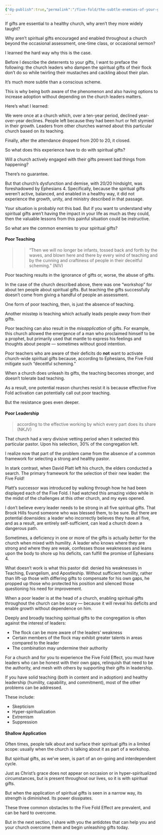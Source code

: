 ```yaml
---
{"dg-publish":true,"permalink":"/five-fold/the-subtle-enemies-of-your-gifts/","created":"","updated":""}
---
```



If gifts are essential to a healthy church, why aren’t they more widely taught?

Why aren’t spiritual gifts encouraged and enabled throughout a church beyond the occasional assessment, one-time class, or occasional sermon?

I learned the hard way why this is the case.

Before I describe the deterrents to your gifts, I want to preface the following:  the church leaders who dampen the spiritual gifts of their flock don’t do so while twirling their mustaches and cackling about their plan.

It’s much more subtle than a conscious scheme.  

This is why being both aware of the phenomenon and also having options to increase adoption without depending on the church leaders matters.

Here’s what I learned:

We were once at a church which, over a ten-year period, declined year-over-year declines.  People left because they had been hurt or felt stymied in their growth.  Leaders from other churches warned about this particular church based on its teaching.

Finally, after the attendance dropped from 200 to 20, it closed.

So what does this experience have to do with spiritual gifts?

Will a church actively engaged with their gifts prevent bad things from happening?

There’s no guarantee.

But that church’s dysfunction and demise, with 20/20 hindsight, was foreshadowed by Ephesians 4.   Specifically, because the spiritual gifts weren’t active, balanced, and enabled in a healthy way, it did not experience the growth, unity, and ministry described in that passage.

Your situation is probably not this bad.  But if you want to understand why spiritual gifts aren’t having the impact in your life as much as they could, then the valuable lessons from this painful situation could be instructive.

So what are the common enemies to your spiritual gifts?

#### Poor Teaching

>> “Then we will no longer be infants, tossed back and forth by the waves, and blown here and there by every wind of teaching and by the cunning and craftiness of people in their deceitful scheming.” (NIV)

Poor teaching results in the ignorance of gifts or, worse, the abuse of gifts.

In the case of the church described above, there was one “workshop” for about ten people about spiritual gifts.  But teaching the gifts successfully doesn’t come from giving a handful of people an assessment.

One form of poor teaching, then, is just the absence of teaching.

Another misstep is teaching which actually leads people _away_ from their gifts.  

Poor teaching can also result in the _misapplication_ of gifts.  For example,  this church allowed the emergence of a man who proclaimed himself to be a prophet, but primarily used that mantle to express his feelings and thoughts about people — sometimes without good intention.

Poor teachers who are aware of their deficits do **not** want to activate church-wide spiritual gifts because, according to Ephesians, the Five Fold mitigate such “deceitful scheming.”  

When a church does unleash its gifts, the teaching becomes stronger, and doesn’t tolerate bad teaching.

As a result, one potential reason churches resist it is because effective Five Fold activation can potentially call out poor teaching.

But the resistance goes even deeper.

#### Poor Leadership

> according to the effective working by which every part does its share (NKJV)

That church had a very divisive vetting period when it selected this particular pastor.  Upon his selection, 30% of the congregation left.

I realize now that part of the problem came from the absence of a common framework for selecting a strong and healthy pastor.

In stark contrast, when David Platt left his church, the elders conducted a search.  The primary framework for the selection of their new leader: the Five Fold!

Platt’s successor was introduced by walking through how he had been displayed each of the Five Fold.  I had watched this amazing video while in the midst of the challenges at this other church, and my eyes opened.

I don’t believe every leader needs to be strong in all five spiritual gifts.  That Brook Hills found someone who was blessed them, to be sure.  But there are potential downsides: a leader who incorrectly believes they have all five, and as a result, are entirely self-sufficient, can lead a church down a dangerous path.

Sometimes, a deficiency in one or more of the gifts is actually _better_ for the church when mixed with humility.  A leader who knows where they are strong and where they are weak, confesses those weaknesses and leans upon the body to shore up his deficits, can fulfill the promise of Ephesians 4.

What doesn’t work is what this pastor did: denied his weaknesses in Teaching, Evangelism, and Apostleship.  Without sufficient humility, rather than lift-up those with differing gifts to compensate for his own gaps, he propped up those who protected his position and silenced those questioning his need for improvement.

When a poor leader is at the head of a church, enabling spiritual gifts throughout the church can be scary — because it will reveal his deficits and enable growth without dependence on him.

Deeply and broadly teaching spiritual gifts to the congregation is often against the interest of leaders:

* The flock can be more aware of the leaders’ weakness
* Certain members of the flock may exhibit greater talents in areas compared to the leader
* The combination may undermine their authority 

For a church and for you to experience the Five Fold Effect, you must have leaders who can be honest with their own gaps, relinquish that need to be the authority, and mesh with others by supporting their gifts in leadership. 

If you have solid teaching (both in content and in adoption) and healthy leadership (humility, capability, and commitment), most of the other problems can be addressed. 

These include:

* Skepticism
* Hyper-spiritualization
* Extremism
* Suppression 

#### Shallow Application

Often times, people talk about and surface their spiritual gifts in a limited scope: usually when the church is talking about it as part of a workshop.

But spiritual gifts, as we’ve seen, is part of an on-going and interdependent cycle.

Just as Christ’s grace does not appear on occasion or in hyper-spiritualized circumstances, but is present throughout our lives, so it is with spiritual gifts.

But when the application of spiritual gifts is seen in a narrow way, its strength is diminished.  Its power dissipates.

These three common obstacles to the Five Fold Effect are prevalent, and can be hard to overcome.

But in the next section, I share with you the antidotes that can help you and your church overcome them and begin unleashing gifts today.

